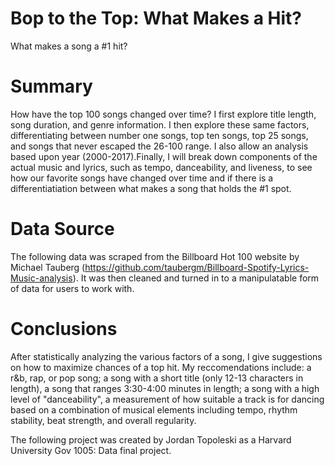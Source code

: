# Bop to the Top: What Makes a Hit?
What makes a song a #1 hit?

# Summary
How have the top 100 songs changed over time? I first explore title length, song duration, and genre information. I then explore these same factors, differentiating between number one songs, top ten songs, top 25 songs, and songs that never escaped the 26-100 range. I also allow an analysis based upon year (2000-2017).Finally, I will break down components of the actual music and lyrics, such as tempo, danceability, and liveness, to see how our favorite songs have changed over time and if there is a differentiatiation between what makes a song that holds the #1 spot.

# Data Source
The following data was scraped from the Billboard Hot 100 website by Michael Tauberg (https://github.com/taubergm/Billboard-Spotify-Lyrics-Music-analysis). It was then cleaned and turned in to a manipulatable form of data for users to work with.

# Conclusions
After statistically analyzing the various factors of a song, I give suggestions on how to maximize chances of a top hit. My reccomendations include: a r&b, rap, or pop song; a song with a short title (only 12-13 characters in length), a song that ranges 3:30-4:00 minutes in length; a song with a high level of "danceability", a measurement of how suitable a track is for dancing based on a combination of musical elements including tempo, rhythm stability, beat strength, and overall regularity.


The following project was created by Jordan Topoleski as a Harvard University Gov 1005: Data final project.
